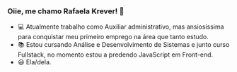 ### Oiie, me chamo Rafaela Krever! 👋

- 💻   Atualmente trabalho como Auxiliar administrativo, mas ansiosíssima para conquistar meu primeiro emprego na área que tanto estudo. 
-  📚  Estou cursando Análise e Desenvolvimento de Sistemas e junto curso Fullstack, no momento estou a predendo JavaScript em Front-end. 
-  😃   Ela/dela.

